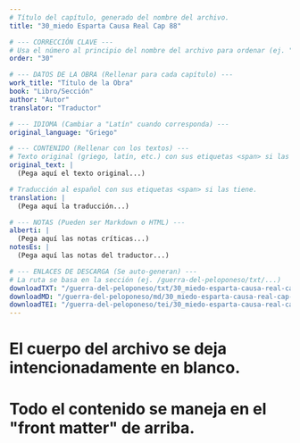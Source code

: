 ```yaml
---
# Título del capítulo, generado del nombre del archivo.
title: "30_miedo Esparta Causa Real Cap 88"

# --- CORRECCIÓN CLAVE ---
# Usa el número al principio del nombre del archivo para ordenar (ej. "05" de "05_conflicto...")
order: "30"

# --- DATOS DE LA OBRA (Rellenar para cada capítulo) ---
work_title: "Título de la Obra"
book: "Libro/Sección"
author: "Autor"
translator: "Traductor"

# --- IDIOMA (Cambiar a "Latín" cuando corresponda) ---
original_language: "Griego"

# --- CONTENIDO (Rellenar con los textos) ---
# Texto original (griego, latín, etc.) con sus etiquetas <span> si las tiene.
original_text: |
  (Pega aquí el texto original...)

# Traducción al español con sus etiquetas <span> si las tiene.
translation: |
  (Pega aquí la traducción...)

# --- NOTAS (Pueden ser Markdown o HTML) ---
alberti: |
  (Pega aquí las notas críticas...)
notesEs: |
  (Pega aquí las notas del traductor...)

# --- ENLACES DE DESCARGA (Se auto-generan) ---
# La ruta se basa en la sección (ej. /guerra-del-peloponeso/txt/...)
downloadTXT: "/guerra-del-peloponeso/txt/30_miedo-esparta-causa-real-cap-88.txt"
downloadMD: "/guerra-del-peloponeso/md/30_miedo-esparta-causa-real-cap-88.md"
downloadTEI: "/guerra-del-peloponeso/tei/30_miedo-esparta-causa-real-cap-88.xml"
---
```

# El cuerpo del archivo se deja intencionadamente en blanco.
# Todo el contenido se maneja en el "front matter" de arriba.